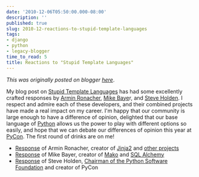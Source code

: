 ```yaml
---
date: '2010-12-06T05:50:00.000-08:00'
description: ''
published: true
slug: 2010-12-reactions-to-stupid-template-languages
tags:
- django
- python
- legacy-blogger
time_to_read: 5
title: Reactions to "Stupid Template Languages"
---
```


*This was originally posted on blogger [here](https://pydanny.blogspot.com/2010/12/reactions-to-stupid-template-languages.html)*.

My blog post on [Stupid Template Languages](https://pydanny.blogspot.com/2010/12/stupid-template-languages.html)&nbsp;has had some excellently crafted responses by&nbsp;[Armin Ronacher](https://lucumr.pocoo.org/about/),&nbsp;[Mike Baye](https://techspot.zzzeek.org/)r, and&nbsp;[Steve Holden](https://holdenweb.blogspot.com/).&nbsp;I respect and admire each of these developers, and their combined projects have made a real impact on my career. I'm happy that our community is large enough to have a difference of opinion, delighted that our base language of [Python](https://python.org/) allows us the power to play with different options so easily, and hope that we can debate our differences of opinion this year at [PyCon](https://us.pycon.org/). The first round of drinks are on me!


- [Response](https://lucumr.pocoo.org/2010/12/5/not-so-stupid-template-languages/) of&nbsp;Armin Ronacher, creator of [Jinja2](https://jinja.pocoo.org/) and [other projects](https://lucumr.pocoo.org/projects/)
- [Response](https://techspot.zzzeek.org/2010/12/04/in-response-to-stupid-template-languages/) of&nbsp;Mike Bayer, creator of [Mako](https://www.makotemplates.org/) and [SQL Alchemy](https://sqlalchemy.org/)
- [Response](https://holdenweb.blogspot.com/2010/12/templating-systems.html) of&nbsp;Steve Holden, [Chairman of the Python Software Foundation](https://www.python.org/psf/) and creator of PyCon


